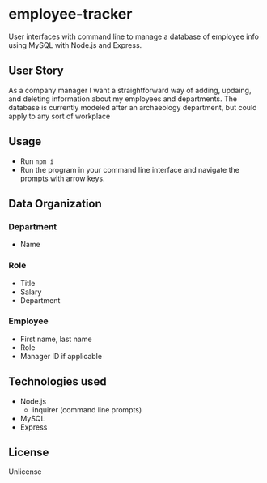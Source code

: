 # employee-tracker
User interfaces with command line to manage a database of employee info using MySQL with Node.js and Express.

## User Story
As a company manager I want a straightforward way of adding, updaing, and deleting information about my employees and departments.
The database is currently modeled after an archaeology department, but could apply to any sort of workplace

## Usage
* Run `npm i`
* Run the program in your command line interface and navigate the prompts with arrow keys.

## Data Organization
### Department
* Name
### Role
* Title
* Salary
* Department
### Employee
* First name, last name
* Role
* Manager ID if applicable

## Technologies used
* Node.js
  * inquirer (command line prompts)
* MySQL
* Express

## License
Unlicense
